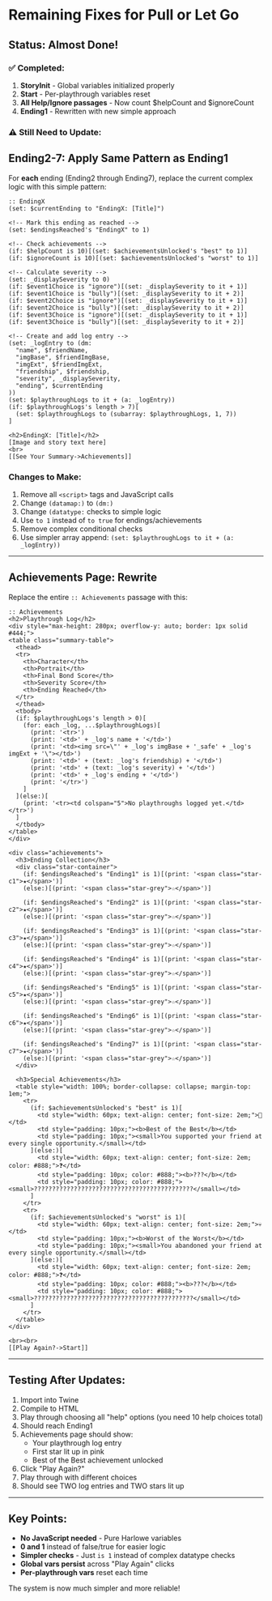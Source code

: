 # Remaining Fixes for Pull or Let Go

## Status: Almost Done!

### ✅ Completed:
1. **StoryInit** - Global variables initialized properly
2. **Start** - Per-playthrough variables reset
3. **All Help/Ignore passages** - Now count $helpCount and $ignoreCount
4. **Ending1** - Rewritten with new simple approach

### ⚠️ Still Need to Update:

## Ending2-7: Apply Same Pattern as Ending1

For **each** ending (Ending2 through Ending7), replace the current complex logic with this simple pattern:

```twee
:: EndingX
(set: $currentEnding to "EndingX: [Title]")

<!-- Mark this ending as reached -->
(set: $endingsReached's "EndingX" to 1)

<!-- Check achievements -->
(if: $helpCount is 10)[(set: $achievementsUnlocked's "best" to 1)]
(if: $ignoreCount is 10)[(set: $achievementsUnlocked's "worst" to 1)]

<!-- Calculate severity -->
(set: _displaySeverity to 0)
(if: $event1Choice is "ignore")[(set: _displaySeverity to it + 1)]
(if: $event1Choice is "bully")[(set: _displaySeverity to it + 2)]
(if: $event2Choice is "ignore")[(set: _displaySeverity to it + 1)]
(if: $event2Choice is "bully")[(set: _displaySeverity to it + 2)]
(if: $event3Choice is "ignore")[(set: _displaySeverity to it + 1)]
(if: $event3Choice is "bully")[(set: _displaySeverity to it + 2)]

<!-- Create and add log entry -->
(set: _logEntry to (dm:
  "name", $friendName,
  "imgBase", $friendImgBase,
  "imgExt", $friendImgExt,
  "friendship", $friendship,
  "severity", _displaySeverity,
  "ending", $currentEnding
))
(set: $playthroughLogs to it + (a: _logEntry))
(if: $playthroughLogs's length > 7)[
  (set: $playthroughLogs to (subarray: $playthroughLogs, 1, 7))
]

<h2>EndingX: [Title]</h2>
[Image and story text here]
<br>
[[See Your Summary->Achievements]]
```

### Changes to Make:
1. Remove all `<script>` tags and JavaScript calls
2. Change `(datamap:)` to `(dm:)`
3. Change `(datatype:` checks to simple logic
4. Use `to 1` instead of `to true` for endings/achievements
5. Remove complex conditional checks
6. Use simpler array append: `(set: $playthroughLogs to it + (a: _logEntry))`

---

## Achievements Page: Rewrite

Replace the entire `:: Achievements` passage with this:

```twee
:: Achievements
<h2>Playthrough Log</h2>
<div style="max-height: 280px; overflow-y: auto; border: 1px solid #444;">
<table class="summary-table">
  <thead>
  <tr>
    <th>Character</th>
    <th>Portrait</th>
    <th>Final Bond Score</th>
    <th>Severity Score</th>
    <th>Ending Reached</th>
  </tr>
  </thead>
  <tbody>
  (if: $playthroughLogs's length > 0)[
    (for: each _log, ...$playthroughLogs)[
      (print: '<tr>')
      (print: '<td>' + _log's name + '</td>')
      (print: '<td><img src=\"' + _log's imgBase + '_safe' + _log's imgExt + '\"></td>')
      (print: '<td>' + (text: _log's friendship) + '</td>')
      (print: '<td>' + (text: _log's severity) + '</td>')
      (print: '<td>' + _log's ending + '</td>')
      (print: '</tr>')
    ]
  ](else:)[
    (print: '<tr><td colspan="5">No playthroughs logged yet.</td></tr>')
  ]
  </tbody>
</table>
</div>

<div class="achievements">
  <h3>Ending Collection</h3>
  <div class="star-container">
    (if: $endingsReached's "Ending1" is 1)[(print: '<span class="star-c1">★</span>')]
    (else:)[(print: '<span class="star-grey">☆</span>')]
    
    (if: $endingsReached's "Ending2" is 1)[(print: '<span class="star-c2">★</span>')]
    (else:)[(print: '<span class="star-grey">☆</span>')]
    
    (if: $endingsReached's "Ending3" is 1)[(print: '<span class="star-c3">★</span>')]
    (else:)[(print: '<span class="star-grey">☆</span>')]
    
    (if: $endingsReached's "Ending4" is 1)[(print: '<span class="star-c4">★</span>')]
    (else:)[(print: '<span class="star-grey">☆</span>')]
    
    (if: $endingsReached's "Ending5" is 1)[(print: '<span class="star-c5">★</span>')]
    (else:)[(print: '<span class="star-grey">☆</span>')]
    
    (if: $endingsReached's "Ending6" is 1)[(print: '<span class="star-c6">★</span>')]
    (else:)[(print: '<span class="star-grey">☆</span>')]
    
    (if: $endingsReached's "Ending7" is 1)[(print: '<span class="star-c7">★</span>')]
    (else:)[(print: '<span class="star-grey">☆</span>')]
  </div>

  <h3>Special Achievements</h3>
  <table style="width: 100%; border-collapse: collapse; margin-top: 1em;">
    <tr>
      (if: $achievementsUnlocked's "best" is 1)[
        <td style="width: 60px; text-align: center; font-size: 2em;">🌹</td>
        <td style="padding: 10px;"><b>Best of the Best</b></td>
        <td style="padding: 10px;"><small>You supported your friend at every single opportunity.</small></td>
      ](else:)[
        <td style="width: 60px; text-align: center; font-size: 2em; color: #888;">❓</td>
        <td style="padding: 10px; color: #888;"><b>???</b></td>
        <td style="padding: 10px; color: #888;"><small>????????????????????????????????????????????</small></td>
      ]
    </tr>
    <tr>
      (if: $achievementsUnlocked's "worst" is 1)[
        <td style="width: 60px; text-align: center; font-size: 2em;">💀</td>
        <td style="padding: 10px;"><b>Worst of the Worst</b></td>
        <td style="padding: 10px;"><small>You abandoned your friend at every single opportunity.</small></td>
      ](else:)[
        <td style="width: 60px; text-align: center; font-size: 2em; color: #888;">❓</td>
        <td style="padding: 10px; color: #888;"><b>???</b></td>
        <td style="padding: 10px; color: #888;"><small>????????????????????????????????????????????</small></td>
      ]
    </tr>
  </table>
</div>

<br><br>
[[Play Again?->Start]]
```

---

## Testing After Updates:

1. Import into Twine
2. Compile to HTML
3. Play through choosing all "help" options (you need 10 help choices total)
4. Should reach Ending1
5. Achievements page should show:
   - Your playthrough log entry
   - First star lit up in pink
   - Best of the Best achievement unlocked
6. Click "Play Again?"
7. Play through with different choices
8. Should see TWO log entries and TWO stars lit up

---

## Key Points:

- **No JavaScript needed** - Pure Harlowe variables
- **0 and 1** instead of false/true for easier logic
- **Simpler checks** - Just `is 1` instead of complex datatype checks
- **Global vars persist** across "Play Again" clicks
- **Per-playthrough vars** reset each time

The system is now much simpler and more reliable!
